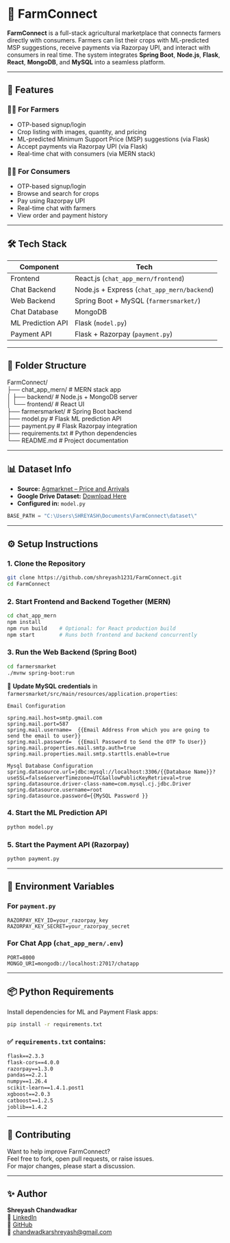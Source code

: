 
# 🌾 FarmConnect

**FarmConnect** is a full-stack agricultural marketplace that connects farmers directly with consumers. Farmers can list their crops with ML-predicted MSP suggestions, receive payments via Razorpay UPI, and interact with consumers in real time. The system integrates **Spring Boot**, **Node.js**, **Flask**, **React**, **MongoDB**, and **MySQL** into a seamless platform.

---

## 🚀 Features

### 👨‍🌾 For Farmers
- OTP-based signup/login
- Crop listing with images, quantity, and pricing
- ML-predicted Minimum Support Price (MSP) suggestions (via Flask)
- Accept payments via Razorpay UPI (via Flask)
- Real-time chat with consumers (via MERN stack)

### 🧑‍🌾 For Consumers
- OTP-based signup/login
- Browse and search for crops
- Pay using Razorpay UPI
- Real-time chat with farmers
- View order and payment history

---

## 🛠️ Tech Stack

| Component           | Tech                                        |
|---------------------|---------------------------------------------|
| Frontend            | React.js (`chat_app_mern/frontend`)         |
| Chat Backend        | Node.js + Express (`chat_app_mern/backend`) |
| Web Backend         | Spring Boot + MySQL (`farmersmarket/`)      |
| Chat Database       | MongoDB                                     |
| ML Prediction API   | Flask (`model.py`)                          |
| Payment API         | Flask + Razorpay (`payment.py`)             |

---

## 📁 Folder Structure

FarmConnect/  
├── chat_app_mern/                      # MERN stack app  
│   ├── backend/                        # Node.js + MongoDB server  
│   └── frontend/                       # React UI  
├── farmersmarket/                      # Spring Boot backend  
├── model.py                            # Flask ML prediction API  
├── payment.py                          # Flask Razorpay integration  
├── requirements.txt                    # Python dependencies  
└── README.md                           # Project documentation

---

## 📊 Dataset Info

- **Source:** [Agmarknet – Price and Arrivals](https://www.agmarknet.gov.in/PriceAndArrivals/DatewiseCommodityReport.aspx)  
- **Google Drive Dataset:** [Download Here](https://drive.google.com/drive/folders/11TZXBJN0CBeChQw6vAIKrxS8IcxW6S1n)  
- **Configured in:** `model.py`  
```python
BASE_PATH = "C:\Users\SHREYASH\Documents\FarmConnect\dataset\"
```

---

## ⚙️ Setup Instructions

### 1. Clone the Repository
```bash
git clone https://github.com/shreyash1231/FarmConnect.git
cd FarmConnect
```

### 2. Start Frontend and Backend Together (MERN)
```bash
cd chat_app_mern
npm install
npm run build    # Optional: for React production build
npm start        # Runs both frontend and backend concurrently
```

### 3. Run the Web Backend (Spring Boot)
```bash
cd farmersmarket
./mvnw spring-boot:run
```

🔐 **Update MySQL credentials** in `farmersmarket/src/main/resources/application.properties`:
```properties
Email Configuration

spring.mail.host=smtp.gmail.com
spring.mail.port=587
spring.mail.username=  {{Email Address From which you are going to send the email to user}}
spring.mail.password=  {{Email Password to Send the OTP To User}}
spring.mail.properties.mail.smtp.auth=true
spring.mail.properties.mail.smtp.starttls.enable=true

Mysql Database Configuration
spring.datasource.url=jdbc:mysql://localhost:3306/{{Database Name}}?useSSL=false&serverTimezone=UTC&allowPublicKeyRetrieval=true
spring.datasource.driver-class-name=com.mysql.cj.jdbc.Driver
spring.datasource.username=root
spring.datasource.password={{MySQL Password }}
```

### 4. Start the ML Prediction API
```bash
python model.py
```

### 5. Start the Payment API (Razorpay)
```bash
python payment.py
```

---

## 🔐 Environment Variables

### For `payment.py`
```env
RAZORPAY_KEY_ID=your_razorpay_key
RAZORPAY_KEY_SECRET=your_razorpay_secret
```

### For Chat App (`chat_app_mern/.env`)
```env
PORT=8000
MONGO_URI=mongodb://localhost:27017/chatapp
```

---

## 📦 Python Requirements

Install dependencies for ML and Payment Flask apps:
```bash
pip install -r requirements.txt
```

### ✅ `requirements.txt` contains:
```txt
flask==2.3.3
flask-cors==4.0.0
razorpay==1.3.0
pandas==2.2.1
numpy==1.26.4
scikit-learn==1.4.1.post1
xgboost==2.0.3
catboost==1.2.5
joblib==1.4.2
```

---

## 🤝 Contributing

Want to help improve FarmConnect?  
Feel free to fork, open pull requests, or raise issues.  
For major changes, please start a discussion.

---

## ✨ Author

**Shreyash Chandwadkar**  
🔗 [LinkedIn](https://www.linkedin.com/in/shreyash-chandwadkar)  
🐙 [GitHub](https://github.com/shreyash1231)  
📧 chandwadkarshreyash@gmail.com

